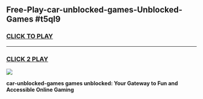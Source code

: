 
## Free-Play-car-unblocked-games-Unblocked-Games #t5ql9
<h3>
<a href="https://news.freeplayer.one?title=car-unblocked-games&ref=8M">CLICK TO PLAY</a></h3>
<hr>

<h3>
<a href="https://news.freeplayer.one?title=car-unblocked-games&ref=8M">CLICK 2 PLAY</a>
  
</h3>

<a href="https://news.freeplayer.one?title=car-unblocked-games&ref=8M"><img src="https://clearcache.store/games.png"></a>


**car-unblocked-games games unblocked: Your Gateway to Fun and Accessible Online Gaming**
